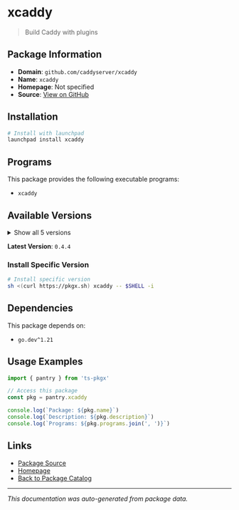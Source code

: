 # xcaddy

> Build Caddy with plugins

## Package Information

- **Domain**: `github.com/caddyserver/xcaddy`
- **Name**: `xcaddy`
- **Homepage**: Not specified
- **Source**: [View on GitHub](https://github.com/pkgxdev/pantry/tree/main/projects/github.com/caddyserver/xcaddy/package.yml)

## Installation

```bash
# Install with launchpad
launchpad install xcaddy
```

## Programs

This package provides the following executable programs:

- `xcaddy`

## Available Versions

<details>
<summary>Show all 5 versions</summary>

- `0.4.4`, `0.4.2`, `0.4.1`, `0.4.0`, `0.3.5`

</details>

**Latest Version**: `0.4.4`

### Install Specific Version

```bash
# Install specific version
sh <(curl https://pkgx.sh) xcaddy -- $SHELL -i
```

## Dependencies

This package depends on:

- `go.dev^1.21`

## Usage Examples

```typescript
import { pantry } from 'ts-pkgx'

// Access this package
const pkg = pantry.xcaddy

console.log(`Package: ${pkg.name}`)
console.log(`Description: ${pkg.description}`)
console.log(`Programs: ${pkg.programs.join(', ')}`)
```

## Links

- [Package Source](https://github.com/pkgxdev/pantry/tree/main/projects/github.com/caddyserver/xcaddy/package.yml)
- [Homepage](#)
- [Back to Package Catalog](../../package-catalog.md)

---

*This documentation was auto-generated from package data.*

